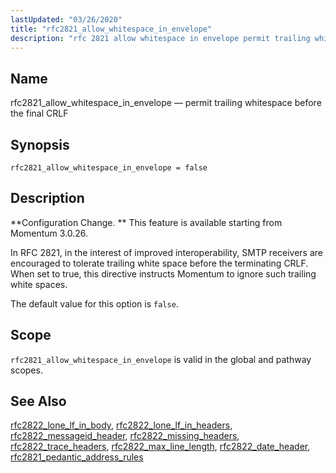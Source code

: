 ```yaml
---
lastUpdated: "03/26/2020"
title: "rfc2821_allow_whitespace_in_envelope"
description: "rfc 2821 allow whitespace in envelope permit trailing whitespace before the final CRLF rfc 2821 allow whitespace in envelope false Configuration Change This feature is available starting from Momentum 3 0 26 In RFC 2821 in the interest of improved interoperability SMTP receivers are encouraged to tolerate trailing white space..."
---
```


<a name="conf.ref.rfc2821_allow_whitespace_in_envelope"></a> 
## Name

rfc2821_allow_whitespace_in_envelope — permit trailing whitespace before the final CRLF

## Synopsis

`rfc2821_allow_whitespace_in_envelope = false`

<a name="idp11256560"></a> 
## Description

**Configuration Change. ** This feature is available starting from Momentum 3.0.26.

In RFC 2821, in the interest of improved interoperability, SMTP receivers are encouraged to tolerate trailing white space before the terminating CRLF. When set to true, this directive instructs Momentum to ignore such trailing white spaces.

The default value for this option is `false`.

<a name="idp11262096"></a> 
## Scope

`rfc2821_allow_whitespace_in_envelope` is valid in the global and pathway scopes.

<a name="idp11264160"></a> 
## See Also

[rfc2822_lone_lf_in_body](/momentum/3/3-reference/3-reference-conf-ref-rfc-2822-lone-lf-in-body), [rfc2822_lone_lf_in_headers](/momentum/3/3-reference/3-reference-conf-ref-rfc-2822-lone-lf-in-headers), [rfc2822_messageid_header](/momentum/3/3-reference/3-reference-conf-ref-rfc-2822-messageid-header), [rfc2822_missing_headers](/momentum/3/3-reference/3-reference-conf-ref-rfc-2822-missing-headers), [rfc2822_trace_headers](/momentum/3/3-reference/3-reference-conf-ref-rfc-2822-trace-headers), [rfc2822_max_line_length](/momentum/3/3-reference/3-reference-conf-ref-rfc-2822-max-line-length), [rfc2822_date_header](/momentum/3/3-reference/3-reference-conf-ref-rfc-2822-date-header), [rfc2821_pedantic_address_rules](/momentum/3/3-reference/3-reference-conf-ref-rfc-2821-pedantic-address-rules)
